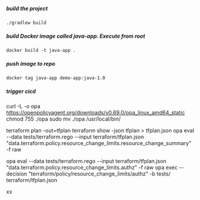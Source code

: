 ##### build the project

    ./gradlew build

##### build Docker image called java-app. Execute from root

    docker build -t java-app .
    
##### push image to repo 

    docker tag java-app demo-app:java-1.0
    
##### trigger cicd
curl -L -o opa https://openpolicyagent.org/downloads/v0.69.0/opa_linux_amd64_static
chmod 755 ./opa
sudo mv ./opa /usr/local/bin/


terraform plan -out=tfplan
terraform show -json tfplan > tfplan.json
opa eval --data  tests/terraform.rego --input  terraform/tfplan.json "data.terraform.policy.resource_change_limits.resource_change_summary" -f raw


opa eval --data  tests/terraform.rego --input  terraform/tfplan.json "data.terraform.policy.resource_change_limits.authz" -f raw
opa exec --decision "terraform/policy/resource_change_limits/authz" -b tests/ terraform/tfplan.json

xx